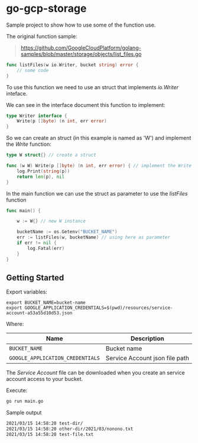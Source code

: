 # go-gcp-storage

Sample project to show how to use some of the function use.

The original function sample:

> https://github.com/GoogleCloudPlatform/golang-samples/blob/master/storage/objects/list_files.go

```go
func listFiles(w io.Writer, bucket string) error {
    // some code
}
```

To use this function we need to use an struct that implements _io.Writer_ inteface.

We can see in the interface document this function to implement:

```go
type Writer interface {
	Write(p []byte) (n int, err error)
}
```

So we can create an struct (in this example is named as 'W') and implement the _Write_ function:

```go
type W struct{} // create a struct

func (w W) Write(p []byte) (n int, err error) { // implement the Write function from Writer interface
	log.Print(string(p))
	return len(p), nil
}
```

In the main function we can use the struct as parameter to use the _listFiles_ function

```go
func main() {

	w := W{} // new W instance

	bucketName := os.Getenv("BUCKET_NAME")
	err := listFiles(w, bucketName) // using here as parameter
	if err != nil {
		log.Fatal(err)
	}
}
```

## Getting Started

Export variables:

```
export BUCKET_NAME=bucket-name
export GOOGLE_APPLICATION_CREDENTIALS=$(pwd)/resources/service-account-a53a55d10d53.json
```

Where:

| Name                             | Description                    |
|----------------------------------|--------------------------------|
| `BUCKET_NAME`                    | Bucket name                    |
| `GOOGLE_APPLICATION_CREDENTIALS` | Service Account json file path |

The _Service Account_ file can be downloaded when you create an service account access to your bucket. 

Execute:

```sh
go run main.go
```

Sample output

```sh
2021/03/15 14:58:20 test-dir/
2021/03/15 14:58:20 other-dir/2021/03/nonono.txt
2021/03/15 14:58:20 test-file.txt
```